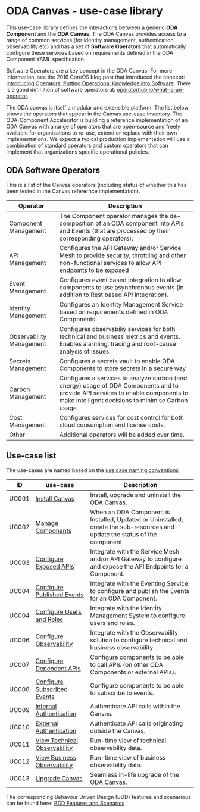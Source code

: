 # ODA Canvas - use-case library

This use-case library defines the interactions between a generic **ODA Component** and the **ODA Canvas**. The ODA Canvas provides access to a range of common services (for identity management, authentication, observability etc) and has a set of **Software Operators** that automatically configure these services based on requirements defined in the ODA Component YAML specification. 

Software Operators are a key concept in the ODA Canvas. For more information, see the 2016 CoreOS blog post that introduced the concept: [Introducing Operators: Putting Operational Knowledge into Software](https://web.archive.org/web/20170129131616/https://coreos.com/blog/introducing-operators.html). There is a good definition of software operators at: [operatorhub.io/what-is-an-operator](https://operatorhub.io/what-is-an-operator).

The ODA canvas is itself a modular and extensible platform. The list below shows the operators that appear in the Canvas use-case inventory. The ODA-Component Accelerator is building a reference implementation of an ODA Canvas with a range of operators that are open-source and freely available for organizations to re-use, extend or replace with their own implementations. We expect a typical production implementation will use a combination of standard operators and custom operators that can implement that organizations specific operational policies.

## ODA Software Operators

This is a list of the Canvas operators (including status of whether this has been tested in the Canvas referernce implementation).

| Operator             | Description                     |
| -------------------- | ------------------------------- |
| Component Management | The Component operator manages the de-composition of an ODA component into APIs and Events (that are processed by their corresponding operators). |
| API Management       | Configures the API Gateway and/or Service Mesh to provide security, throttling and other non-functional services to allow API endpoints to be exposed |
| Event Management     | Configures event based integration to allow components to use asynchronous events (in addition to Rest based API integration). |
| Identity Management  | Configures an Identity Management Service based on requirements defined in ODA Components. |
| Observability Management | Configures observabiliy services for both technical and business metrics and events. Enables alarming, tracing and root-cause analysis of issues.|
| Secrets Management   | Configures a secrets vault to enable ODA Components to store secrets in a secure way |
| Carbon Management    | Configures a services to analyze carbon (and energy) usage of ODA Components and to provide API services to enable components to make intelligent decisions to minimise Carbon usage.  |
| Cost Management      | Configures services for cost control for both cloud consumption and license costs.  |
| Other                | Additional operators will be added over time.  |




## Use-case list

The use-cases are named based on the [use case naming conventions](use-case-naming-conventions.md)

| ID  |   use-case          | Description           |
| --- | ------------------- | --------------------- |
| UC001 | [Install Canvas](UC001-Install-Canvas.md) | Install, upgrade and uninstall the ODA Canvas. |
| UC002 | [Manage Components](UC002-Manage-Components.md) | When an ODA Component is Installed, Updated or Uninstalled, create the sub-resources and update the status of the component. |
| UC003 | [Configure Exposed APIs](UC003-Configure-Exposed-APIs.md) | Integrate with the Service Mesh and/or API Gateway to configure and expose the API Endpoints for a Component. |
| UC004 | [Configure Published Events](UC004-Configure-Published-Events.md) | Integrate with the Eventing Service to configure and publish the Events for an ODA Component. |
| UC004 | [Configure Users and Roles](UC005-Configure-Users-and-Roles.md) | Integrate with the Identity Management System to configure users and roles. |
| UC006 | [Configure Observability](UC006-Configure-Observability.md) | Integrate with the Observability solution to configure technical and business observability. |
| UC007 | [Configure Dependent APIs](UC007-Configure-Dependent-APIs.md) | Configure components to be able to call APIs (on other ODA Components or external APIs). |
| UC008 | [Configure Subscribed Events](UC008-Configure-Subscribed-Events.md) | Configure components to be able to subscribe to events. |
| UC009 | [Internal Authentication](UC009-Internal-Authentication.md) | Authenticate API calls within the Canvas. |
| UC010 | [External Authentication](UC010-External-Authentication.md) | Authenticate API calls originating outside the Canvas. |
| UC011 | [View Technical Observability](UC011-View-Technical-Observability.md) | Run-time view of technical observability data. |
| UC012 | [View Business Observability](UC012-View-Business-Observability.md) | Run-time view of business observability data. |
| UC013 | [Upgrade Canvas](UC013-Upgrade-Canvas.md) | Seamless in-life upgrade of the ODA Canvas. |

The corresponding Behavour Driven Design (BDD) features and scenarious can be found here: [BDD Features and Scenarios](../feature-definition-and-test-kit/README.md)
